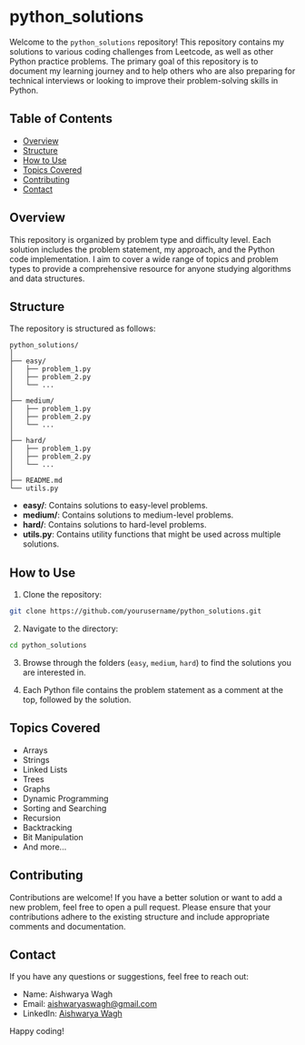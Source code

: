 # python_solutions

Welcome to the `python_solutions` repository! This repository contains my solutions to various coding challenges from Leetcode, as well as other Python practice problems. The primary goal of this repository is to document my learning journey and to help others who are also preparing for technical interviews or looking to improve their problem-solving skills in Python.

## Table of Contents

- [Overview](#overview)
- [Structure](#structure)
- [How to Use](#how-to-use)
- [Topics Covered](#topics-covered)
- [Contributing](#contributing)
- [Contact](#contact)

## Overview

This repository is organized by problem type and difficulty level. Each solution includes the problem statement, my approach, and the Python code implementation. I aim to cover a wide range of topics and problem types to provide a comprehensive resource for anyone studying algorithms and data structures.

## Structure

The repository is structured as follows:

```
python_solutions/
│
├── easy/
│   ├── problem_1.py
│   ├── problem_2.py
│   └── ...
│
├── medium/
│   ├── problem_1.py
│   ├── problem_2.py
│   └── ...
│
├── hard/
│   ├── problem_1.py
│   ├── problem_2.py
│   └── ...
│
├── README.md
└── utils.py
```

- **easy/**: Contains solutions to easy-level problems.
- **medium/**: Contains solutions to medium-level problems.
- **hard/**: Contains solutions to hard-level problems.
- **utils.py**: Contains utility functions that might be used across multiple solutions.

## How to Use

1. Clone the repository:

```bash
git clone https://github.com/yourusername/python_solutions.git
```

2. Navigate to the directory:

```bash
cd python_solutions
```

3. Browse through the folders (`easy`, `medium`, `hard`) to find the solutions you are interested in.

4. Each Python file contains the problem statement as a comment at the top, followed by the solution.

## Topics Covered

- Arrays
- Strings
- Linked Lists
- Trees
- Graphs
- Dynamic Programming
- Sorting and Searching
- Recursion
- Backtracking
- Bit Manipulation
- And more...

## Contributing

Contributions are welcome! If you have a better solution or want to add a new problem, feel free to open a pull request. Please ensure that your contributions adhere to the existing structure and include appropriate comments and documentation.

## Contact

If you have any questions or suggestions, feel free to reach out:

- Name: Aishwarya Wagh
- Email: aishwaryaswagh@gmail.com
- LinkedIn: [Aishwarya Wagh](https://www.linkedin.com/in/wagh-aishwarya/)

Happy coding!
